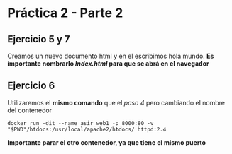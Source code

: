 # Práctica 2 - Parte 2

## Ejercicio 5 y 7
Creamos un nuevo documento html y en el escribimos hola mundo. **Es importante nombrarlo *Index.html* para que se abrá en el navegador**

## Ejercicio 6
Utilizaremos el **mismo comando** que el *paso 4* pero cambiando el nombre del contenedor

~~~
docker run -dit --name asir_web1 -p 8000:80 -v "$PWD"/htdocs:/usr/local/apache2/htdocs/ httpd:2.4
~~~

**Importante parar el otro contenedor, ya que tiene el mismo puerto**



